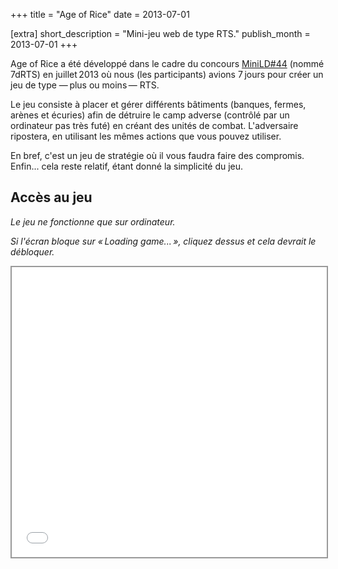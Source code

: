 +++
title = "Age of Rice"
date = 2013-07-01

[extra]
short_description = "Mini-jeu web de type RTS."
publish_month = 2013-07-01
+++

Age of Rice a été développé dans le cadre du concours
[MiniLD#44](http://ludumdare.com/compo/minild-44/) (nommé 7dRTS) en
juillet 2013 où nous (les participants) avions 7 jours pour créer un jeu de
type — plus ou moins — RTS.

Le jeu consiste à placer et gérer différents bâtiments (banques, fermes, arènes
et écuries) afin de détruire le camp adverse (contrôlé par un ordinateur pas
très futé) en créant des unités de combat. L'adversaire ripostera, en utilisant
les mêmes actions que vous pouvez utiliser.

En bref, c'est un jeu de stratégie où il vous faudra faire des compromis.
Enfin... cela reste relatif, étant donné la simplicité du jeu.

## Accès au jeu

*Le jeu ne fonctionne que sur ordinateur.*

*Si l'écran bloque sur « Loading game... », cliquez dessus et cela devrait le
débloquer.*

<iframe
    src="/src/iframe.html"
    style="display: block; border: 2px solid #999999; width: 100%; max-width: 644px; height: 464px;"></iframe>
